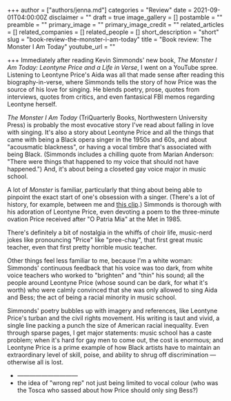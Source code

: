 +++
author = ["authors/jenna.md"]
categories = "Review"
date = 2021-09-01T04:00:00Z
disclaimer = ""
draft = true
image_gallery = []
postamble = ""
preamble = ""
primary_image = ""
primary_image_credit = ""
related_articles = []
related_companies = []
related_people = []
short_description = "short"
slug = "book-review-the-monster-i-am-today"
title = "Book review: The Monster I Am Today"
youtube_url = ""

+++
Immediately after reading Kevin Simmonds' new book, _The Monster I Am Today: Leontyne Price and a Life in Verse_, I went on a YouTube spree. Listening to Leontyne Price's Aida was all that made sense after reading this biography-in-verse, where Simmonds tells the story of how Price was the source of his love for singing. He blends poetry, prose, quotes from interviews, quotes from critics, and even fantasical FBI memos regarding Leontyne herself.

_The Monster I Am Today_ (TriQuarterly Books, Northwestern University Press) is probably the most evocative story I've read about falling in love with singing. It's also a story about Leontyne Price and all the things that came with being a Black opera singer in the 1950s and 60s, and about "acousmatic blackness", or having a vocal timbre that's associated with being Black. (Simmonds includes a chilling quote from Marian Anderson: "There were things that happened to my voice that should not have happened.") And, it's about being a closeted gay  voice major in music school.

A lot of _Monster_ is familiar, particularly that thing about being able to pinpoint the exact start of one's obsession with a singer. (There's a lot of history, for example, between me and [this clip](https://www.youtube.com/watch?v=A6MLEumcr_k).) Simmonds is thorough with his adoration of Leontyne Price, even devoting a poem to the three-minute ovation Price received after "O Patria Mia" at the Met in 1985. 

There's definitely a bit of nostalgia in the whiffs of choir life, music-nerd jokes like pronouncing "Price" like "pree-chay", that first great music teacher, even that first pretty horrible music teacher.

Other things feel less familiar to me, because I'm a white woman: Simmonds' continuous feedback that his voice was too dark, from white voice teachers who worked to "brighten" and "thin" his sound; all the people around Leontyne Price (whose sound can be dark, for what it's worth) who were calmly convinced that she was only allowed to sing Aida and Bess; the act of being a racial minority in music school.

Simmonds' poetry bubbles up with imagery and references, like Leontyne Price's turban and the civil rights movement. His writing is taut and vivid, a single line packing a punch the size of American racial inequality. Even through sparse pages, I get major statements: music school has a caste problem; when it's hard for gay men to come out, the cost is enormous; and Leontyne Price is a prime example of how Black artists have to maintain an extraordinary level of skill, poise, and ability to shrug off discrimination — otherwise all is lost. 

* ——————————
* the idea of "wrong rep" not just being limited to vocal colour (who was the Tosca who sassed about how Price should only sing Bess?)